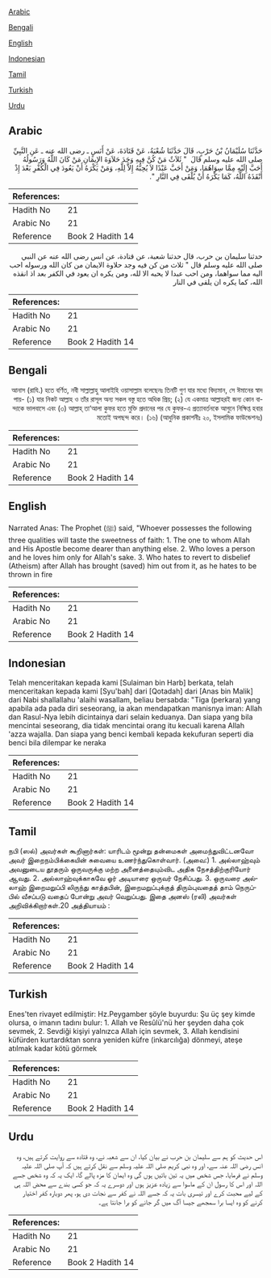 [Arabic](#arabic)

[Bengali](#bengali)

[English](#english)

[Indonesian](#indonesian)

[Tamil](#tamil)

[Turkish](#turkish)

[Urdu](#urdu)

## Arabic


<div dir="rtl" lang="ar" style={{fontSize:'larger',backgroundColor:'#f8f9fa',padding:20}}>
حَدَّثَنَا سُلَيْمَانُ بْنُ حَرْبٍ، قَالَ حَدَّثَنَا شُعْبَةُ، عَنْ قَتَادَةَ، عَنْ أَنَسٍ ـ رضى الله عنه ـ عَنِ النَّبِيِّ صلى الله عليه وسلم قَالَ ‏ "‏ ثَلاَثٌ مَنْ كُنَّ فِيهِ وَجَدَ حَلاَوَةَ الإِيمَانِ مَنْ كَانَ اللَّهُ وَرَسُولُهُ أَحَبَّ إِلَيْهِ مِمَّا سِوَاهُمَا، وَمَنْ أَحَبَّ عَبْدًا لاَ يُحِبُّهُ إِلاَّ لِلَّهِ، وَمَنْ يَكْرَهُ أَنْ يَعُودَ فِي الْكُفْرِ بَعْدَ إِذْ أَنْقَذَهُ اللَّهُ، كَمَا يَكْرَهُ أَنْ يُلْقَى فِي النَّارِ ‏"‏‏.‏
</div>
<div style={{backgroundColor:'#f8f9fa',padding:20, marginBottom: 10}}><table> <thead> <tr> <th>References:</th> <th></th> </tr> </thead> <tbody><tr><td>Hadith No</td><td>21</td></tr><tr><td>Arabic No</td><td>21</td></tr><tr><td>Reference</td><td>Book 2 Hadith 14</td></tr></tbody></table></div>


<div dir="rtl" lang="ar" style={{fontSize:'larger',backgroundColor:'#f8f9fa',padding:20}}>
حدثنا سليمان بن حرب، قال حدثنا شعبة، عن قتادة، عن انس رضى الله عنه عن النبي صلى الله عليه وسلم قال " ثلاث من كن فيه وجد حلاوة الايمان من كان الله ورسوله احب اليه مما سواهما، ومن احب عبدا لا يحبه الا لله، ومن يكره ان يعود في الكفر بعد اذ انقذه الله، كما يكره ان يلقى في النار
</div>
<div style={{backgroundColor:'#f8f9fa',padding:20, marginBottom: 10}}><table> <thead> <tr> <th>References:</th> <th></th> </tr> </thead> <tbody><tr><td>Hadith No</td><td>21</td></tr><tr><td>Arabic No</td><td>21</td></tr><tr><td>Reference</td><td>Book 2 Hadith 14</td></tr></tbody></table></div>

## Bengali


<div dir="rtl" lang="bn" style={{fontSize:'larger',backgroundColor:'#f8f9fa',padding:20}}>
আনাস (রাযি.) হতে বর্ণিত, নবী সাল্লাল্লাহু আলাইহি ওয়াসাল্লাম বলেছেনঃ তিনটি গুণ যার মধ্যে বিদ্যমান, সে ঈমানের স্বাদ পায়- (১) যার নিকট আল্লাহ ও তাঁর রাসূল অন্য সকল বস্তু হতে অধিক প্রিয়; (২) যে একমাত্র আল্লাহরই জন্য কোন বান্দাকে ভালবাসে এবং (৩) আল্লাহ্ তা‘আলা কুফর হতে মুক্তি প্রদানের পর যে কুফর-এ প্রত্যাবর্তনকে আগুনে নিক্ষিপ্ত হবার মতোই অপছন্দ করে। (১৬) (আধুনিক প্রকাশনীঃ ২০, ইসলামিক ফাউন্ডেশনঃ)
</div>
<div style={{backgroundColor:'#f8f9fa',padding:20, marginBottom: 10}}><table> <thead> <tr> <th>References:</th> <th></th> </tr> </thead> <tbody><tr><td>Hadith No</td><td>21</td></tr><tr><td>Arabic No</td><td>21</td></tr><tr><td>Reference</td><td>Book 2 Hadith 14</td></tr></tbody></table></div>

## English


<div dir="ltr" lang="en" style={{fontSize:'larger',backgroundColor:'#f8f9fa',padding:20}}>
Narrated Anas: The Prophet (ﷺ) said, "Whoever possesses the following three qualities will taste the sweetness of faith: 1. The one to whom Allah and His Apostle become dearer than anything else. 2. Who loves a person and he loves him only for Allah's sake. 3. Who hates to revert to disbelief (Atheism) after Allah has brought (saved) him out from it, as he hates to be thrown in fire
</div>
<div style={{backgroundColor:'#f8f9fa',padding:20, marginBottom: 10}}><table> <thead> <tr> <th>References:</th> <th></th> </tr> </thead> <tbody><tr><td>Hadith No</td><td>21</td></tr><tr><td>Arabic No</td><td>21</td></tr><tr><td>Reference</td><td>Book 2 Hadith 14</td></tr></tbody></table></div>

## Indonesian


<div dir="ltr" lang="id" style={{fontSize:'larger',backgroundColor:'#f8f9fa',padding:20}}>
Telah menceritakan kepada kami [Sulaiman bin Harb] berkata, telah menceritakan kepada kami [Syu'bah] dari [Qotadah] dari [Anas bin Malik] dari Nabi shallallahu 'alaihi wasallam, beliau bersabda: "Tiga (perkara) yang apabila ada pada diri seseorang, ia akan mendapatkan manisnya iman: Allah dan Rasul-Nya lebih dicintainya dari selain keduanya. Dan siapa yang bila mencintai seseorang, dia tidak mencintai orang itu kecuali karena Allah 'azza wajalla. Dan siapa yang benci kembali kepada kekufuran seperti dia benci bila dilempar ke neraka
</div>
<div style={{backgroundColor:'#f8f9fa',padding:20, marginBottom: 10}}><table> <thead> <tr> <th>References:</th> <th></th> </tr> </thead> <tbody><tr><td>Hadith No</td><td>21</td></tr><tr><td>Arabic No</td><td>21</td></tr><tr><td>Reference</td><td>Book 2 Hadith 14</td></tr></tbody></table></div>

## Tamil


<div dir="ltr" lang="ta" style={{fontSize:'larger',backgroundColor:'#f8f9fa',padding:20}}>
நபி (ஸல்) அவர்கள் கூறினார்கள்: யாரிடம் மூன்று தன்மைகள் அமைந்துவிட்டனவோ அவர் இறைநம்பிக்கையின் சுவையை உணர்ந்துகொள்வார். (அவை:) 1. அல்லாஹ்வும் அவனுடைய தூதரும் ஒருவருக்கு மற்ற அனைத்தையும்விட அதிக நேசத்திற்குரியோர் ஆவது. 2. அல்லாஹ்வுக்காகவே ஓர் அடியாரை ஒருவர் நேசிப்பது. 3. ஒருவரை அல்லாஹ் இறைமறுப்பி லிருந்து காத்தபின், இறைமறுப்புக்குத் திரும்புவதைத் தாம் நெருப்பில் வீசப்படு வதைப் போன்று அவர் வெறுப்பது. இதை அனஸ் (ரலி) அவர்கள் அறிவிக்கிறார்கள்.20 அத்தியாயம் :
</div>
<div style={{backgroundColor:'#f8f9fa',padding:20, marginBottom: 10}}><table> <thead> <tr> <th>References:</th> <th></th> </tr> </thead> <tbody><tr><td>Hadith No</td><td>21</td></tr><tr><td>Arabic No</td><td>21</td></tr><tr><td>Reference</td><td>Book 2 Hadith 14</td></tr></tbody></table></div>

## Turkish


<div dir="ltr" lang="tr" style={{fontSize:'larger',backgroundColor:'#f8f9fa',padding:20}}>
Enes'ten rivayet edilmiştir: Hz.Peygamber şöyle buyurdu: Şu üç şey kimde olursa, o imanın tadını bulur: 1. Allah ve Resûlü'nü her şeyden daha çok sevmek, 2. Sevdiği kişiyi yalnızca Allah için sevmek, 3. Allah kendisini küfürden kurtardıktan sonra yeniden küfre (inkarcılığa) dönmeyi, ateşe atılmak kadar kötü görmek
</div>
<div style={{backgroundColor:'#f8f9fa',padding:20, marginBottom: 10}}><table> <thead> <tr> <th>References:</th> <th></th> </tr> </thead> <tbody><tr><td>Hadith No</td><td>21</td></tr><tr><td>Arabic No</td><td>21</td></tr><tr><td>Reference</td><td>Book 2 Hadith 14</td></tr></tbody></table></div>

## Urdu


<div dir="rtl" lang="ur" style={{fontSize:'larger',backgroundColor:'#f8f9fa',padding:20}}>
اس حدیث کو ہم سے سلیمان بن حرب نے بیان کیا، ان سے شعبہ نے، وہ قتادہ سے روایت کرتے ہیں، وہ انس رضی اللہ عنہ سے، اور وہ نبی کریم صلی اللہ علیہ وسلم سے نقل کرتے ہیں کہ آپ صلی اللہ علیہ وسلم نے فرمایا، جس شخص میں یہ تین باتیں ہوں گی وہ ایمان کا مزہ پالے گا، ایک یہ کہ وہ شخص جسے اللہ اور اس کا رسول ان کے ماسوا سے زیادہ عزیز ہوں اور دوسرے یہ کہ جو کسی بندے سے محض اللہ ہی کے لیے محبت کرے اور تیسری بات یہ کہ جسے اللہ نے کفر سے نجات دی ہو، پھر دوبارہ کفر اختیار کرنے کو وہ ایسا برا سمجھے جیسا آگ میں گر جانے کو برا جانتا ہے۔
</div>
<div style={{backgroundColor:'#f8f9fa',padding:20, marginBottom: 10}}><table> <thead> <tr> <th>References:</th> <th></th> </tr> </thead> <tbody><tr><td>Hadith No</td><td>21</td></tr><tr><td>Arabic No</td><td>21</td></tr><tr><td>Reference</td><td>Book 2 Hadith 14</td></tr></tbody></table></div>